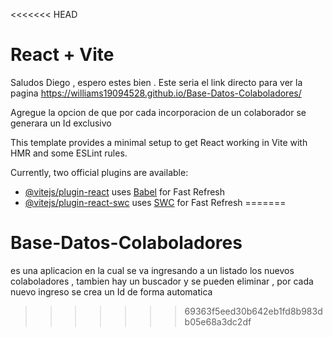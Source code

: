 <<<<<<< HEAD
# React + Vite

Saludos Diego , espero estes bien . Este seria el link directo para ver la pagina  https://williams19094528.github.io/Base-Datos-Colaboladores/

Agregue la opcion de que por cada incorporacion de un colaborador se generara un Id exclusivo






This template provides a minimal setup to get React working in Vite with HMR and some ESLint rules.

Currently, two official plugins are available:

- [@vitejs/plugin-react](https://github.com/vitejs/vite-plugin-react/blob/main/packages/plugin-react/README.md) uses [Babel](https://babeljs.io/) for Fast Refresh
- [@vitejs/plugin-react-swc](https://github.com/vitejs/vite-plugin-react-swc) uses [SWC](https://swc.rs/) for Fast Refresh
=======
# Base-Datos-Colaboladores
 es una aplicacion en la cual se va ingresando a un listado los nuevos colaboladores , tambien hay un buscador y se pueden  eliminar , por cada nuevo ingreso se crea un Id de forma automatica 
>>>>>>> 69363f5eed30b642eb1fd8b983db05e68a3dc2df
